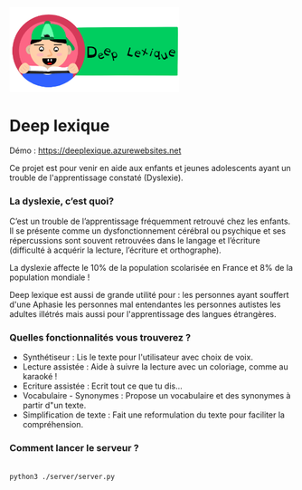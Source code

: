 
<img src="./server/static/img/logo.PNG" width="300">

# Deep lexique

Démo : <a href="https://deeplexique.azurewebsites.net">https://deeplexique.azurewebsites.net</a>

Ce projet est pour venir en aide aux enfants et jeunes adolescents ayant un trouble de l'apprentissage constaté (Dyslexie).

### La dyslexie, c’est quoi?

C’est un trouble de l’apprentissage fréquemment retrouvé chez les enfants. Il se présente comme un dysfonctionnement cérébral ou psychique et ses répercussions sont souvent retrouvées dans le langage et l’écriture (difficulté à acquérir la lecture, l’écriture et orthographe).

La dyslexie affecte le 10% de la population scolarisée en France et 8% de la population mondiale !

Deep lexique est aussi de grande utilité pour :
les personnes ayant souffert d'une Aphasie
les personnes mal entendantes 
les personnes autistes
les adultes illétrés
mais aussi pour l'apprentissage des langues étrangères.

### Quelles fonctionnalités vous trouverez ?

* Synthétiseur : Lis le texte pour l'utilisateur avec choix de voix.
* Lecture assistée : Aide à suivre la lecture avec un coloriage, comme au karaoké !
* Ecriture assistée : Ecrit tout ce que tu dis...
* Vocabulaire - Synonymes : Propose un vocabulaire et des synonymes à partir d"un texte.
* Simplification de texte : Fait une reformulation du texte pour faciliter la compréhension.


### Comment lancer le serveur ?


```

python3 ./server/server.py

```